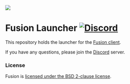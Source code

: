 ![](https://i.imgur.com/I8zY16W.png)
# Fusion Launcher [![Discord](https://img.shields.io/discord/903909598317121557.svg)](https://discord.gg/UBMDQ6WjYq)

This repository holds the launcher for the [Fusion client](https://github.com/Casesos/runelite).

If you have any questions, please join the [Discord](https://discord.gg/UBMDQ6WjYq) server.

### License

Fusion is [licensed under the BSD 2-clause license](https://github.com/Casesos/launcher/blob/master/LICENSE).

